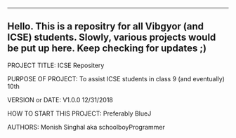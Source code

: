 ------------------------------------------------------------------------
Hello. This is a repositry for all Vibgyor (and ICSE) students. 
Slowly, various projects would be put up here. 
Keep checking for updates ;)
------------------------------------------------------------------------

PROJECT TITLE: ICSE Repositery

PURPOSE OF PROJECT: To assist ICSE students in class 9 (and eventually) 10th

VERSION or DATE: V1.0.0 12/31/2018

HOW TO START THIS PROJECT: Preferably BlueJ

AUTHORS: Monish Singhal aka schoolboyProgrammer
